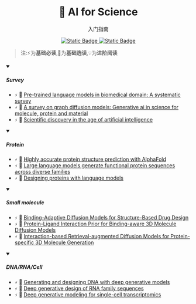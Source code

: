 <p align="center">
    <h1 align="center">🌠 AI for Science</h1>
    <p align="center">入门指南</p>
    <p align="center">
        <a href="https://github.com/PKU-DAIR">
            <img alt="Static Badge" src="https://img.shields.io/badge/%C2%A9-PKU--DAIR-%230e529d?labelColor=%23003985">
        </a>
        <a href="https://github.com/PKU-DAIR">
            <img alt="Static Badge" src="https://img.shields.io/badge/PKU--DAIR-black?logo=github">
        </a>
    </p>
</p>

> 注:⚡为**基础必读**,💎为**基础选读**,💡为**进阶阅读**


<details open>
<summary>

##### Survey

</summary>


- `⚡` 📄 [Pre-trained language models in biomedical domain: A systematic survey](https://dl.acm.org/doi/abs/10.1145/3611651?casa_token=wg6ZNK1mnKEAAAAA:mp7Ks-GuN1pRUtaBQZ9dJoMF2ZWB4G1FYXDOA1ZVfADBQdgEtKxRjrUNLwqt70HWnWg-0uMJUsyKkA)
- `⚡` 📄 [A survey on graph diffusion models: Generative ai in science for molecule, protein and material](https://arxiv.org/abs/2304.01565)
- `⚡` 📄 [Scientific discovery in the age of artificial intelligence](https://www.nature.com/articles/s41586-023-06221-2)
</details>

<details open>
<summary>

##### Protein

</summary>


- `⚡` 📄 [Highly accurate protein structure prediction with AlphaFold](https://www.nature.com/articles/s41586-021-03819-2)
- `⚡` 📄 [Large language models generate functional protein sequences across diverse families](https://pubmed.ncbi.nlm.nih.gov/36702895/)
- `⚡` 📄 [Designing proteins with language models](https://www.nature.com/articles/s41587-024-02123-4)
</details>

<details open>
<summary>

##### Small molecule

</summary>


- `⚡` 📄 [Binding-Adaptive Diffusion Models for Structure-Based Drug Design](https://arxiv.org/abs/2402.18583)
- `⚡` 📄 [Protein-Ligand Interaction Prior for Binding-aware 3D Molecule Diffusion Models](https://openreview.net/forum?id=qH9nrMNTIW)
- `⚡` 📄 [Interaction-based Retrieval-augmented Diffusion Models for Protein-specific 3D Molecule Generation](https://openreview.net/forum?id=eejhD9FCP3&referrer=%5Bthe%20profile%20of%20Xiangxin%20Zhou%5D(%2Fprofile%3Fid%3D~Xiangxin_Zhou1))

</details>

<details open>
<summary>

##### DNA/RNA/Cell

</summary>


- `⚡` 📄 [Generating and designing DNA with deep generative models](https://arxiv.org/abs/1712.06148)
- `⚡` 📄 [Deep generative design of RNA family sequences](https://www.nature.com/articles/s41592-023-02148-8)
- `⚡` 📄 [Deep generative modeling for single-cell transcriptomics](https://www.nature.com/articles/s41592-018-0229-2)

</details>



